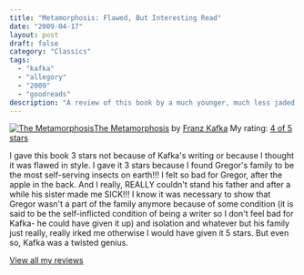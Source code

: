 ```yaml
---
title: "Metamorphosis: Flawed, But Interesting Read"
date: "2009-04-17"
layout: post
draft: false
category: "Classics"
tags:
  - "kafka"
  - "allegory"
  - "2009"
  - "goodreads"
description: "A review of this book by a much younger, much less jaded me."
---
```


[![The Metamorphosis](https://images.gr-assets.com/books/1359061917m/485894.jpg)](https://www.goodreads.com/book/show/485894.The_Metamorphosis)[The Metamorphosis](https://www.goodreads.com/book/show/485894.The_Metamorphosis) by [Franz Kafka](https://www.goodreads.com/author/show/5223.Franz_Kafka)
My rating: [4 of 5 stars](https://www.goodreads.com/review/show/50763545)

I gave this book 3 stars not because of Kafka's writing or because I thought it was flawed in style. I gave it 3 stars because I found Gregor's family to be the most self-serving insects on earth!!! I felt so bad for Gregor, after the apple in the back. And I really, REALLY couldn't stand his father and after a while his sister made me SICK!!! I know it was necessary to show that Gregor wasn't a part of the family anymore because of some condition (it is said to be the self-inflicted condition of being a writer so I don't feel bad for Kafka- he could have given it up) and isolation and whatever but his family just really, really irked me otherwise I would have given it 5 stars. But even so, Kafka was a twisted genius.

[View all my reviews](https://www.goodreads.com/review/list/1940314-tiffany)